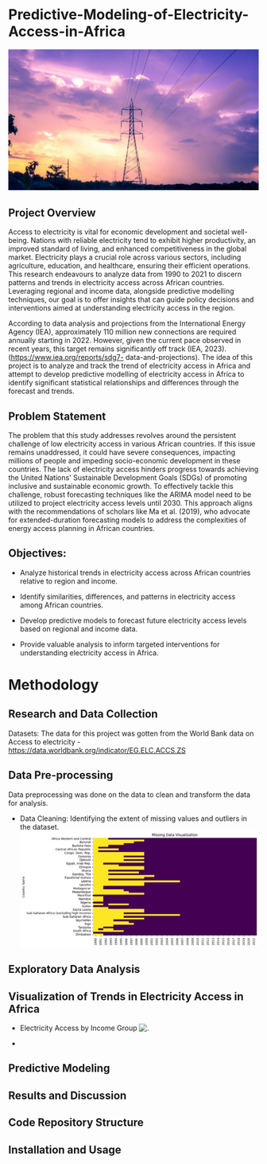 # Predictive-Modeling-of-Electricity-Access-in-Africa
![.](pix.jpg)

## Project Overview
Access to electricity is vital for economic development and societal well-being. Nations with reliable
electricity tend to exhibit higher productivity, an improved standard of living, and enhanced
competitiveness in the global market. Electricity plays a crucial role across various sectors, including
agriculture, education, and healthcare, ensuring their efficient operations. This research endeavours to
analyze data from 1990 to 2021 to discern patterns and trends in electricity access across African countries.
Leveraging regional and income data, alongside predictive modelling techniques, our goal is to offer
insights that can guide policy decisions and interventions aimed at understanding electricity access in the
region.

According to data analysis and projections from the International Energy Agency (IEA), approximately 110
million new connections are required annually starting in 2022. However, given the current pace observed
in recent years, this target remains significantly off track (IEA, 2023). (https://www.iea.org/reports/sdg7-
data-and-projections). The idea of this project is to analyze and track the trend of electricity access in Africa
and attempt to develop predictive modelling of electricity access in Africa to identify significant statistical
relationships and differences through the forecast and trends.


## Problem Statement

The problem that this study addresses revolves around the persistent challenge of low electricity access in 
various African countries.
If this issue remains unaddressed, it could have severe consequences, impacting millions of people and 
impeding socio-economic development in these countries. The lack of electricity access hinders progress 
towards achieving the United Nations' Sustainable Development Goals (SDGs) of promoting inclusive and 
sustainable economic growth.
To effectively tackle this challenge, robust forecasting techniques like the ARIMA model need to be utilized 
to project electricity access levels until 2030. This approach aligns with the recommendations of scholars 
like Ma et al. (2019), who advocate for extended-duration forecasting models to address the complexities of 
energy access planning in African countries.


## Objectives:
    
   + Analyze historical trends in electricity access across African countries relative to region and
income.

   + Identify similarities, differences, and patterns in electricity access among African countries.
    
   + Develop predictive models to forecast future electricity access levels based on regional and
income data.

   + Provide valuable analysis to inform targeted interventions for understanding electricity access
in Africa.

# Methodology

## Research and Data Collection
   Datasets: The data for this project was gotten from the World Bank data on Access to electricity - https://data.worldbank.org/indicator/EG.ELC.ACCS.ZS


## Data Pre-processing


Data preprocessing was done on the data to clean and transform the data for analysis.

  + Data Cleaning: Identifying the extent of missing values and outliers in the dataset. 
![.](IMG-20240505-WA0000.jpg)

## Exploratory Data Analysis


## Visualization of Trends in Electricity Access in Africa 
 + Electricity Access by Income Group
   ![.](  )

  +


## Predictive Modeling


## Results and Discussion



## Code Repository Structure


## Installation and Usage




